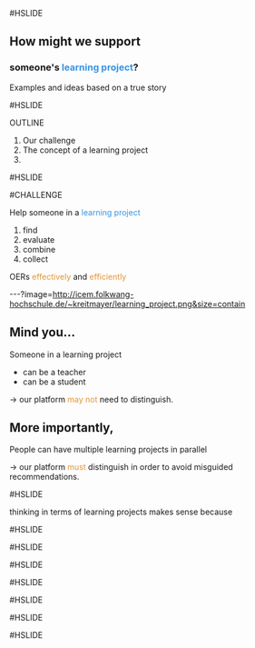 #HSLIDE

## How might we support
### someone's <span style="color:#3694e4">learning project</span>?

Examples and ideas based on a true story

#HSLIDE

OUTLINE
1. Our challenge
2. The concept of a learning project
3. 


#HSLIDE

#CHALLENGE

Help someone in a <span style="color:#3694e4">learning project</span>
1. find
2. evaluate
3. combine
4. collect

OERs <span style="color:#e49436">effectively</span> and <span style="color:#e49436">efficiently</span>


---?image=http://icem.folkwang-hochschule.de/~kreitmayer/learning_project.png&size=contain

## Mind you...

Someone in a learning project
* can be a teacher
* can be a student

-> our platform <span style="color:#e49436">may not</span> need to distinguish.

## More importantly,

People can have multiple learning projects in parallel

-> our platform <span style="color:#e49436">must</span> distinguish in order to avoid misguided recommendations.

#HSLIDE

thinking in terms of learning projects makes sense because


#HSLIDE

#HSLIDE

#HSLIDE

#HSLIDE

#HSLIDE

#HSLIDE

#HSLIDE

